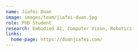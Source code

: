 ```yaml
---
name: Jiafei Duan
image: images/team/jiafei-duan.jpg
role: PhD Student
research: Embodied AI, Computer Vison, Robotics
links:
  home-page: https://duanjiafei.com/
---
```


